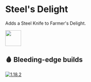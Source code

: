 # Steel's Delight
Adds a Steel Knife to Farmer's Delight.

<img src="https://onvoid.net/steelsdelight/logo.png" height="50px" />

## 🩸 Bleeding-edge builds
[![1.18.2](https://github.com/brdle/SteelsDelight/actions/workflows/build-1.18.2.yml/badge.svg?branch=1.18.2)](https://github.com/brdle/SteelsDelight/actions?query=branch%3A1.18.2)

